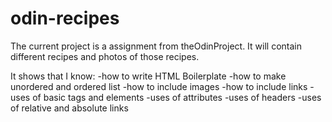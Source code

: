 # odin-recipes

The current project is a assignment from theOdinProject. It will contain different recipes and photos of those recipes.

It shows that I know: 
-how to write HTML Boilerplate
-how to make unordered and ordered list
-how to include images 
-how to include links
-uses of basic tags and elements
-uses of attributes
-uses of headers
-uses of relative and absolute links

